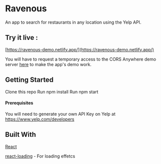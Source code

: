 # Ravenous
An app to search for restaurants in any location using the Yelp API.

## Try it live :
[https://ravenous-demo.netlify.app/](https://ravenous-demo.netlify.app/)

You will have to request a temporary access to the CORS Anywhere demo server [here](https://cors-anywhere.herokuapp.com/corsdemo) to make the app's demo work. 


## Getting Started
Clone this repo
Run npm install
Run npm start

#### Prerequisites
You will need to generate your own API Key on Yelp at https://www.yelp.com/developers

## Built With
[React](https://reactjs.org/)

[react-loading](https://github.com/fakiolinhhttps://reactjs.org/o/react-loading) - For loading effetcs

